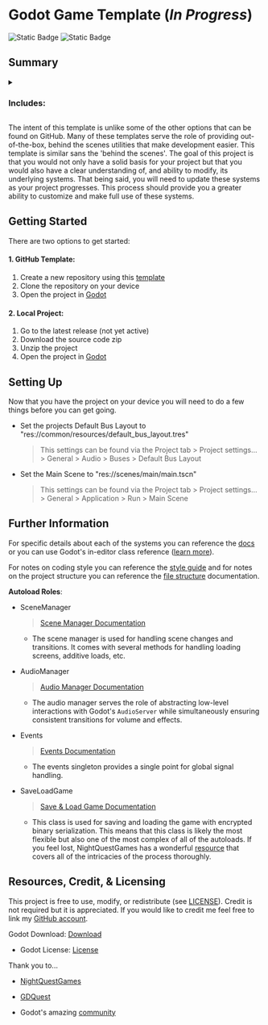 # Godot Game Template (***In Progress***)


![Static Badge](https://img.shields.io/badge/Godot-4.2-blue?logo=godotengine&logoColor=ffffff&style=flat-square&labelColor=121821) 
![Static Badge](https://img.shields.io/badge/License-MIT-750014?style=flat-square&labelColor=121821)


## Summary
<details>
<summary><h3>Includes:</h2></summary>

- Player
  
  > Basic movement state machine with idle, moving, jumping, and falling states
  > already setup.
  
- State Machine
  
  > Basic finite state machine for managing anything with single active states.
  > (e.g. player, enemy, crops, etc.)
  
- Save &amp; Load System
  
  > Uses encrypted binary serialization to provide security, a smaller save file,
  > and a custom save structure. This system is highly customizable for more
  > complex projects. Also contains methods for saving and loading user
  > preferences (controls, volume, etc.).
  
- Scene Manager
  
  > A simple scene manager to provide additional utilites such as a loading screen
  > and simple pause and resume functions to abstract and simplify basic processes.

- Basic Menus
  > Simple main menu, loading screen, and settings menu. They are purely functional
  > and will require sprucing up. They have built in scene changes and buttons for
  > necessary interaction. The settings menu interfaces with necessary systems
  > and can update and save user preferences.

- Simple Audio System
  > This system includes some basic convenience functions and a prebuilt bus layout
  > integrated with the settings system.
</details>

The intent of this template is unlike some of the other options that can be found on GitHub. Many
of these templates serve the role of providing out-of-the-box, behind the scenes utilities that
make development easier. This template is similar sans the 'behind the scenes'. The goal of this
project is that you would not only have a solid basis for your project but that you would also
have a clear understanding of, and ability to modify, its underlying systems. That being said, you
will need to update these systems as your project progresses. This process should provide you a 
greater ability to customize and make full use of these systems.


## Getting Started

There are two options to get started:

#### 1. GitHub Template:
1. Create a new repository using this [template](https://github.com/new?template_name=godot_game_template&template_owner=LucksDev)
2. Clone the repository on your device
3. Open the project in [Godot](https://godotengine.org/download/)

#### 2. Local Project:
1. Go to the latest release (not yet active)
2. Download the source code zip
3. Unzip the project
4. Open the project in [Godot](https://godotengine.org/download/)


## Setting Up

Now that you have the project on your device you will need to do a few things before you can
get going.

- Set the projects Default Bus Layout to "res://common/resources/default_bus_layout.tres"

  > This settings can be found via the Project tab > Project settings... > General > Audio >
  > Buses > Default Bus Layout

- Set the Main Scene to "res://scenes/main/main.tscn"

  > This settings can be found via the Project tab > Project settings... > General > Application >
  > Run > Main Scene


## Further Information

For specific details about each of the systems you can reference the [docs](_docs) or you can use 
Godot's in-editor class reference ([learn more](_docs/systems.md#ineditor-documentation)). 

For notes on coding style you can reference the [style guide](_docs/best_practices.md#style-guide)
and for notes on the project structure you can reference the 
[file structure](_docs/best_practices.md#file-structure) documentation.

**Autoload Roles**:

- SceneManager
  
  > [Scene Manager Documentation](_docs/systems.md#scene-manager)
  
  - The scene manager is used for handling scene changes and transitions. It comes with several
    methods for handling loading screens, additive loads, etc.
    
- AudioManager

  > [Audio Manager Documentation](_docs/systems.md#audio-manager)
  
  - The audio manager serves the role of abstracting low-level interactions with Godot's `AudioServer`
    while simultaneously ensuring consistent transitions for volume and effects.

- Events

  > [Events Documentation](_docs/systems.md#events)

  - The events singleton provides a single point for global signal handling.

- SaveLoadGame

  > [Save & Load Game Documentation](_docs/systems.md#save--load-game)

  - This class is used for saving and loading the game with encrypted binary serialization. This means
    that this class is likely the most flexible but also one of the most complex of all of the autoloads.
    If you feel lost, NightQuestGames has a wonderful
    [resource](https://www.nightquestgames.com/godot-4-save-and-load-games-how-to-build-a-robust-system/)
    that covers all of the intricacies of the process thoroughly.

    
## Resources, Credit, & Licensing

This project is free to use, modify, or redistribute (see [LICENSE](LICENSE)). Credit is not required
but it is appreciated. If you would like to credit me feel free to link my 
[GitHub account](https://github.com/LucksDev).

Godot Download: [Download](godotengine.org/download)
- Godot License: [License](godotengine.org/license)

Thank you to...

- [NightQuestGames](https://www.nightquestgames.com/ "NightQuestGames' blog")

- [GDQuest](https://www.gdquest.com/ "GDQuest's website")

- Godot's amazing [community](https://www.bing.com/ck/a?!&&p=f5a756818708d6cfJmltdHM9MTcwMzIwMzIwMCZpZ3VpZD0xMzMyNDg1ZS04NGJkLTY0MTktMmYxZi01YmNlODVjYTY1MzcmaW5zaWQ9NTE5Ng&ptn=3&ver=2&hsh=3&fclid=1332485e-84bd-6419-2f1f-5bce85ca6537&psq=official+godot+discord&u=a1aHR0cHM6Ly9kaXNjb3JkLmNvbS9pbnZpdGUvekg3TlVneg&ntb=1 "Godot's official Discord server")

